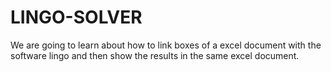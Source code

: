 # LINGO-SOLVER
We are going to learn about how to link boxes of a excel document with the software lingo and then show the results in the same excel document.
